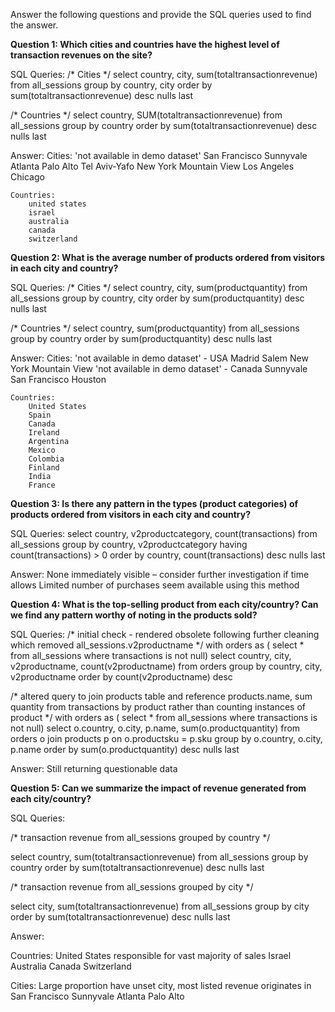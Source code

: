 Answer the following questions and provide the SQL queries used to find the answer.

    
**Question 1: Which cities and countries have the highest level of transaction revenues on the site?**


SQL Queries:
/* Cities */
select country, city, sum(totaltransactionrevenue)
from all_sessions
group by country, city
order by sum(totaltransactionrevenue) desc nulls last

/* Countries */
select country, SUM(totaltransactionrevenue)
from all_sessions
group by country
order by sum(totaltransactionrevenue) desc nulls last


Answer:
    Cities:
        'not available in demo dataset'
        San Francisco
        Sunnyvale
        Atlanta
        Palo Alto
        Tel Aviv-Yafo
        New York
        Mountain View
        Los Angeles
        Chicago
    
    Countries:
        united states
        israel
        australia
        canada
        switzerland



**Question 2: What is the average number of products ordered from visitors in each city and country?**


SQL Queries:
/* Cities */
select country, city, sum(productquantity)
from all_sessions
group by country, city
order by sum(productquantity) desc nulls last

/* Countries */
select country, sum(productquantity)
from all_sessions
group by country
order by sum(productquantity) desc nulls last


Answer:
    Cities:
        'not available in demo dataset' - USA
        Madrid
        Salem
        New York
        Mountain View
        'not available in demo dataset' - Canada
        Sunnyvale
        San Francisco
        Houston
        
    Countries:
        United States
        Spain
        Canada
        Ireland
        Argentina
        Mexico
        Colombia
        Finland
        India
        France



**Question 3: Is there any pattern in the types (product categories) of products ordered from visitors in each city and country?**


SQL Queries:
select country, v2productcategory, count(transactions)
from all_sessions
group by country, v2productcategory
having count(transactions) > 0
order by country, count(transactions) desc nulls last


Answer:
    None immediately visible – consider further investigation if time allows
        Limited number of purchases seem available using this method




**Question 4: What is the top-selling product from each city/country? Can we find any pattern worthy of noting in the products sold?**


SQL Queries:
/* initial check - rendered obsolete following further cleaning which removed all_sessions.v2productname */
with orders as (
    select * 
    from all_sessions 
    where transactions is not null)
select country, city, v2productname, count(v2productname)
from orders
group by country, city, v2productname
order by count(v2productname) desc

/* altered query to join products table and reference products.name, sum quantity from transactions by product rather than counting instances of product */
with orders as (
    select * 
    from all_sessions 
    where transactions is not null)
select o.country, o.city, p.name, sum(o.productquantity)
from orders o
join products p on o.productsku = p.sku
group by o.country, o.city, p.name
order by sum(o.productquantity) desc nulls last

Answer:
    Still returning questionable data 




**Question 5: Can we summarize the impact of revenue generated from each city/country?**

SQL Queries:

/* transaction revenue from all_sessions grouped by country */

select country, sum(totaltransactionrevenue)
from all_sessions
group by country
order by sum(totaltransactionrevenue) desc nulls last

/* transaction revenue from all_sessions grouped by city */

select city, sum(totaltransactionrevenue)
from all_sessions
group by city
order by sum(totaltransactionrevenue) desc nulls last

Answer:

Countries:
    United States responsible for vast majority of sales
    Israel
    Australia
    Canada
    Switzerland
    
Cities:
    Large proportion have unset city, most listed revenue originates in
        San Francisco
        Sunnyvale
        Atlanta
        Palo Alto





